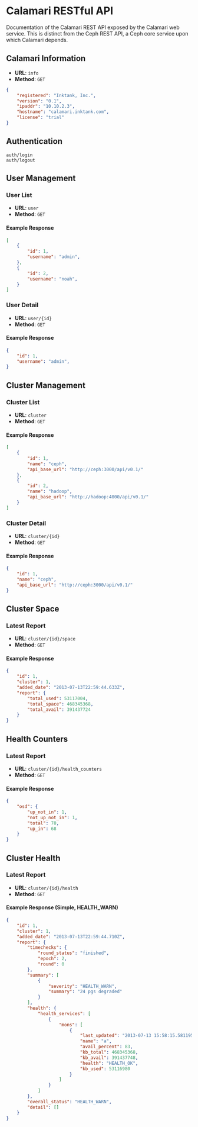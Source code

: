 Calamari RESTful API
=====

Documentation of the Calamari REST API exposed by the Calamari web service.
This is distinct from the Ceph REST API, a Ceph core service upon which
Calamari depends.

Calamari Information
-----

* **URL**: `info`
* **Method**: `GET`

```json
{
    "registered": "Inktank, Inc.", 
    "version": "0.1", 
    "ipaddr": "10.10.2.3", 
    "hostname": "calamari.inktank.com", 
    "license": "trial"
}
```

Authentication
-----

    auth/login
    auth/logout

User Management
-----

### User List

* **URL**: `user`
* **Method**: `GET`

#### Example Response

```json
[
    {
        "id": 1, 
        "username": "admin", 
    }, 
    {
        "id": 2, 
        "username": "noah", 
    }
]
```

### User Detail

* **URL**: `user/{id}`
* **Method**: `GET`

#### Example Response

```json
{
    "id": 1, 
    "username": "admin", 
}
```

Cluster Management
-----

### Cluster List

* **URL**: `cluster`
* **Method**: `GET`

#### Example Response

```json
[
    {
        "id": 1, 
        "name": "ceph", 
        "api_base_url": "http://ceph:3000/api/v0.1/"
    }, 
    {
        "id": 2, 
        "name": "hadoop", 
        "api_base_url": "http://hadoop:4000/api/v0.1/"
    }
]
```

### Cluster Detail

* **URL**: `cluster/{id}`
* **Method**: `GET`

#### Example Response

```json
{
    "id": 1, 
    "name": "ceph", 
    "api_base_url": "http://ceph:3000/api/v0.1/"
}
```

Cluster Space
-----

### Latest Report

* **URL**: `cluster/{id}/space`
* **Method**: `GET`

#### Example Response

```json
{
    "id": 1, 
    "cluster": 1, 
    "added_date": "2013-07-13T22:59:44.633Z", 
    "report": {
        "total_used": 53117004, 
        "total_space": 468345368, 
        "total_avail": 391437724
    }
}
```

Health Counters
-----

### Latest Report

* **URL**: `cluster/{id}/health_counters`
* **Method**: `GET`

#### Example Response

```json
{
    "osd": {
        "up_not_in": 1, 
        "not_up_not_in": 1, 
        "total": 70, 
        "up_in": 68
    }
}
```

Cluster Health
-----

### Latest Report

* **URL**: `cluster/{id}/health`
* **Method**: `GET`

#### Example Response (Simple, HEALTH_WARN)

```json
{
    "id": 1, 
    "cluster": 1, 
    "added_date": "2013-07-13T22:59:44.710Z", 
    "report": {
        "timechecks": {
            "round_status": "finished", 
            "epoch": 2, 
            "round": 0
        }, 
        "summary": [
            {
                "severity": "HEALTH_WARN", 
                "summary": "24 pgs degraded"
            }
        ], 
        "health": {
            "health_services": [
                {
                    "mons": [
                        {
                            "last_updated": "2013-07-13 15:58:15.581195", 
                            "name": "a", 
                            "avail_percent": 83, 
                            "kb_total": 468345368, 
                            "kb_avail": 391437748, 
                            "health": "HEALTH_OK", 
                            "kb_used": 53116980
                        }
                    ]
                }
            ]
        }, 
        "overall_status": "HEALTH_WARN", 
        "detail": []
    }
}
```
